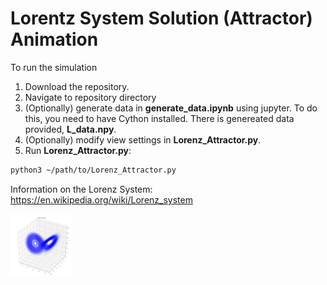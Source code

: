 # Lorentz System Solution (Attractor) Animation

To run the simulation
 1. Download the repository.
 1. Navigate to repository directory
 1. (Optionally) generate data in **generate_data.ipynb** using jupyter. To do this, you need to have Cython installed. There is genereated data provided, **L_data.npy**.
 1. (Optionally) modify view settings in **Lorenz_Attractor.py**.
 1. Run **Lorenz_Attractor.py**:
 ```bash
 python3 ~/path/to/Lorenz_Attractor.py
 ```



Information on the Lorenz System: https://en.wikipedia.org/wiki/Lorenz_system

<img src="example.png" style="width:100px;" />

